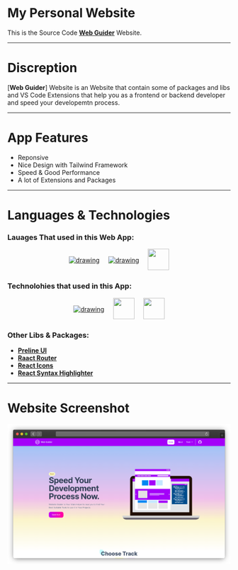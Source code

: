 # My Personal Website

This is the Source Code [**Web Guider**](https://web-guider.vercel.app/) Website.

---

# Discreption

[**Web Guider**] Website is an Website that contain some of packages and libs and VS Code Extensions that help you as a frontend or backend developer and speed your developemtn process.

---

# App Features

- Reponsive
- Nice Design with Tailwind Framework
- Speed & Good Performance
- A lot of Extensions and Packages

---

# Languages & Technologies

### Lauages That used in this Web App:

<div style="display: flex; justify-content: center; align-items: center; gap: 20px;">
  <a href="https://developer.mozilla.org/en-US/docs/Web/HTML"><img src="https://img.icons8.com/color/48/000000/html-5--v1.png" alt="drawing" width="48" height="48"/></a>
  <a href="https://developer.mozilla.org/en-US/docs/Web/CSS?retiredLocale=ar"><img src="https://img.icons8.com/color/48/000000/css3.png" alt="drawing" width="48" height="48"/></a>
  <a href="https://www.javascript.com/"><img src="https://img.icons8.com/color/48/000000/javascript--v2.png" width="48" height="48"/></a>
</div>

### Technolohies that used in this App:

<div style="display: flex; justify-content: center; align-items: center; gap: 20px;">
  <a href="https://reactjs.org/"><img src="https://cdn-icons-png.flaticon.com/512/3334/3334886.png" alt="drawing" width="48" height="48"/></a>
  <a href="https://tailwindcss.com/"><img src="https://tailwindcss.com/_next/static/media/tailwindcss-mark.79614a5f61617ba49a0891494521226b.svg" width="48" height="48"/></a>
  <a href="https://sass-lang.com/"><img src="https://cdn-icons-png.flaticon.com/512/5968/5968358.png" width="48" height="48"/></a>
</div>

### Other Libs & Packages:

- [**Preline UI**](https://preline.co/docs/index.html)
- [**Raact Router**](https://reactrouter.com/)
- [**React Icons**](https://react-icons.github.io/react-icons/)
- [**React Syntax Highlighter**](https://www.npmjs.com/package/react-syntax-highlighter)

---

# Website Screenshot

![Web Guider](https://github.com/ahmedmohmd/web-guider/blob/main/app-screenshot.png?raw=true)
